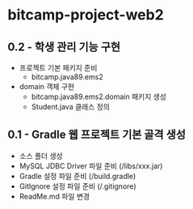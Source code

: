 # bitcamp-project-web2

## 0.2 - 학생 관리 기능 구현
- 프로젝트 기본 패키지 준비
  - bitcamp.java89.ems2
- domain 객체 구현
  - bitcamp.java89.ems2.domain 패키지 생성
  - Student.java 클래스 정의



## 0.1 - Gradle 웹 프로젝트 기본 골격 생성
- 소스 폴더 생성
- MySQL JDBC Driver 파일 준비 (/libs/xxx.jar)
- Gradle 설정 파일 준비 (/build.gradle)
- GitIgnore 설정 파일 준비 (/.gitignore)
- ReadMe.md 파일 변경